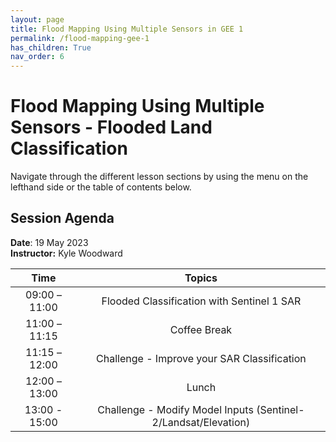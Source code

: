 ```yaml
---
layout: page
title: Flood Mapping Using Multiple Sensors in GEE 1
permalink: /flood-mapping-gee-1
has_children: True
nav_order: 6
---
```


# Flood Mapping Using Multiple Sensors - Flooded Land Classification

Navigate through the different lesson sections by using the menu on the lefthand side or the table of contents below.

## Session Agenda

**Date**: 19 May 2023  
**Instructor:** Kyle Woodward

|      Time     |                                                                                                       Topics                                                                                                                                     |
|:-------------:|:-----------------------------------------------------------------------------------------------------------------------------------------------------------------------------------------------------------------:|
| 09:00 – 11:00 |  Flooded Classification with Sentinel 1 SAR     |
| 11:00 – 11:15 |             Coffee Break                        |
| 11:15 – 12:00 |  Challenge - Improve your SAR Classification    |
| 12:00 – 13:00 |                Lunch                            |
| 13:00 - 15:00 |  Challenge - Modify Model Inputs (Sentinel-2/Landsat/Elevation)                                                        |